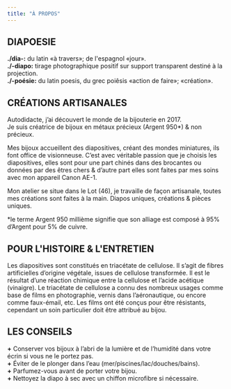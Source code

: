 ```yaml
---
title: "À PROPOS"
---
```


## DIAPOESIE

**./dia-:** du latin «à travers»; de l'espagnol «jour».  
**./-diapo:** tirage photographique positif sur support transparent destiné à la projection.  
**./-poésie:** du latin poesis, du grec poiêsis «action de faire»; «création».


## CRÉATIONS ARTISANALES

Autodidacte, j’ai découvert le monde de la bijouterie en 2017.  
Je suis créatrice de bijoux en métaux précieux (Argent 950*) & non précieux.  

Mes bijoux accueillent des diapositives, créant des mondes miniatures, ils font office de visionneuse. C’est avec véritable passion que je choisis les diapositives, elles sont pour une part chinés dans des brocantes ou données par des êtres chers & d’autre part elles sont faites par mes soins avec mon appareil Canon AE-1.

Mon atelier se situe dans le Lot (46), je travaille de façon artisanale, toutes mes créations sont faites à la main. Diapos uniques, créations & pièces uniques.

*le terme Argent 950 millième signifie que son alliage est composé à 95% d’Argent pour 5% de cuivre.

## POUR L'HISTOIRE & L'ENTRETIEN

Les diapositives sont constitués en triacétate de cellulose. Il s’agit de fibres artificielles d’origine végétale, issues de cellulose transformée. Il est le résultat d’une réaction chimique entre la cellulose et l’acide acétique (vinaigre). Le triacétate de cellulose a connu des nombreux usages comme base de films en photographie, vernis dans l’aéronautique, ou encore comme faux-émail, etc. Les films ont été conçus pour être résistants, cependant un soin particulier doit être attribué au bijou.

## LES CONSEILS

**+** Conserver vos bijoux à l’abri de la lumière et de l’humidité dans votre écrin si vous ne le portez pas.  
**+** Éviter de le plonger dans l’eau (mer/piscines/lac/douches/bains).  
**+** Parfumez-vous avant de porter votre bijou.  
**+** Nettoyez la diapo à sec avec un chiffon microfibre si nécessaire.  